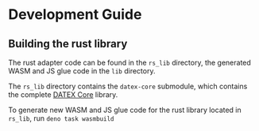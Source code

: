 # Development Guide

## Building the rust library

The rust adapter code can be found in the `rs_lib` directory, the generated WASM and JS glue code in the `lib` directory.

The `rs_lib` directory contains the `datex-core` submodule, which contains the complete [DATEX Core](https://github.com/unyt-org/datex-core.git) library.

To generate new WASM and JS glue code for the rust library located in `rs_lib`, run `deno task wasmbuild`

